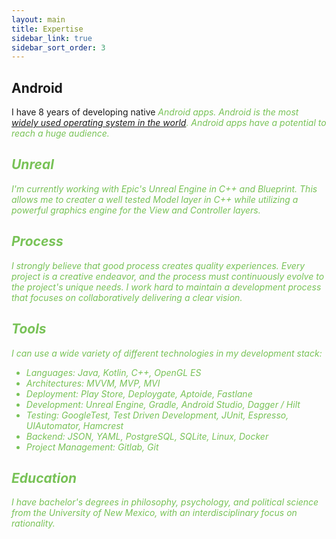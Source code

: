 ```yaml
---
layout: main
title: Expertise
sidebar_link: true
sidebar_sort_order: 3
---
```


## Android
I have 8 years of developing native <i class="fab fa-android fa-lg" style="color:#78C257"/> Android apps. Android is the most [widely used operating system in the world][os-usage]. Android apps have a potential to reach a *huge* audience.

## Unreal
I'm currently working with Epic's Unreal Engine in C++ and Blueprint. This allows me to creater a well tested Model layer in C++ while utilizing a powerful graphics engine for the View and Controller layers.

## Process
I strongly believe that good process creates quality experiences. Every project is a creative endeavor, and the process must continuously evolve to the project's unique needs. I work hard to maintain a development process that focuses on collaboratively delivering a clear vision.

## Tools
I can use a wide variety of different technologies in my development stack:
* Languages: Java, Kotlin, C++, OpenGL ES
* Architectures: MVVM, MVP, MVI
* Deployment: Play Store, Deploygate, Aptoide, Fastlane
* Development: Unreal Engine, Gradle, Android Studio, Dagger / Hilt
* Testing: GoogleTest, Test Driven Development, JUnit, Espresso, UIAutomator, Hamcrest
* Backend: JSON, YAML, PostgreSQL, SQLite, Linux, Docker
* Project Management: Gitlab, Git

## Education
I have bachelor's degrees in philosophy, psychology, and political science from the University of New Mexico, with an interdisciplinary focus on rationality.

[os-usage]: http://en.wikipedia.org/wiki/Usage_share_of_operating_systems